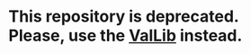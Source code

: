 # This repository is deprecated. Please, use the [ValLib](https://github.com/ValentinJDT/ValLib) instead.
